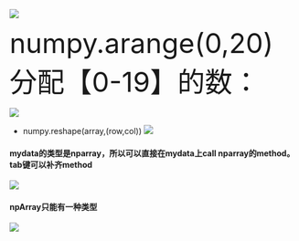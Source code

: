 ![](https://i.imgur.com/SpFWiEL.png)


<font size=8>numpy.arange(0,20)分配【0-19】的数：</font>

![](https://i.imgur.com/9GGK5Dv.png)

* numpy.reshape(array,(row,col))
![](https://i.imgur.com/3XkNlZJ.png)

#### mydata的类型是nparray，所以可以直接在mydata上call nparray的method。tab键可以补齐method
![](https://i.imgur.com/5S93J3C.png)

#### npArray只能有一种类型
![](https://i.imgur.com/LMNuLr5.png)
